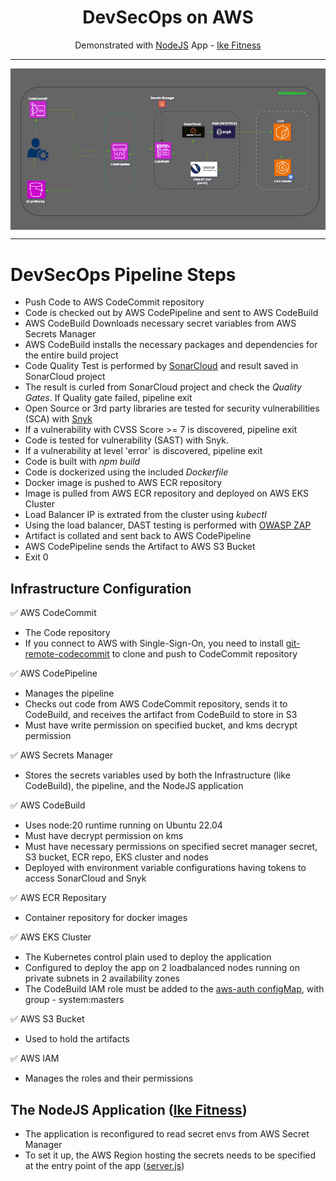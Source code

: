<h1 align="center">DevSecOps on AWS</h1>

<p align="center">Demonstrated with <a href="https://nodejs.org">NodeJS</a> App - <a href="https://ike-fitness.onrender.com">Ike Fitness</a></p>

---

<div align="center" style="display: flex; flex-direction: column; justify-content: center; align-items: center;">
  <img src="ike-aws-architecture.gif" alt="Ike Fitness" width="800"/>
</div>

---

# DevSecOps Pipeline Steps

- Push Code to AWS CodeCommit repository
- Code is checked out by AWS CodePipeline and sent to AWS CodeBuild
- AWS CodeBuild Downloads necessary secret variables from AWS Secrets Manager
- AWS CodeBuild installs the necessary packages and dependencies for the entire build project
- Code Quality Test is performed by [SonarCloud](https://www.sonarsource.com/products/sonarcloud/) and result saved in SonarCloud project
- The result is curled from SonarCloud project and check the _Quality Gates_. If Quality gate failed, pipeline exit
- Open Source or 3rd party libraries are tested for security vulnerabilities (SCA) with [Snyk](https://snyk.io/)
- If a vulnerability with CVSS Score >= 7 is discovered, pipeline exit
- Code is tested for vulnerability (SAST) with Snyk.
- If a vulnerability at level 'error' is discovered, pipeline exit
- Code is built with _npm build_
- Code is dockerized using the included _Dockerfile_
- Docker image is pushed to AWS ECR repository
- Image is pulled from AWS ECR repository and deployed on AWS EKS Cluster
- Load Balancer IP is extrated from the cluster using _kubectl_
- Using the load balancer, DAST testing is performed with [OWASP ZAP](https://www.zaproxy.org/)
- Artifact is collated and sent back to AWS CodePipeline
- AWS CodePipeline sends the Artifact to AWS S3 Bucket
- Exit 0

## Infrastructure Configuration

✅ AWS CodeCommit

- The Code repository
- If you connect to AWS with Single-Sign-On, you need to install [git-remote-codecommit](https://docs.aws.amazon.com/codecommit/latest/userguide/setting-up-git-remote-codecommit.html) to clone and push to CodeCommit repository

✅ AWS CodePipeline

- Manages the pipeline
- Checks out code from AWS CodeCommit repository, sends it to CodeBuild, and receives the artifact from CodeBuild to store in S3
- Must have write permission on specified bucket, and kms decrypt permission

✅ AWS Secrets Manager

- Stores the secrets variables used by both the Infrastructure (like CodeBuild), the pipeline, and the NodeJS application

✅ AWS CodeBuild

- Uses node:20 runtime running on Ubuntu 22.04
- Must have decrypt permission on kms
- Must have necessary permissions on specified secret manager secret, S3 bucket, ECR repo, EKS cluster and nodes
- Deployed with environment variable configurations having tokens to access SonarCloud and Snyk

✅ AWS ECR Repositary

- Container repository for docker images

✅ AWS EKS Cluster

- The Kubernetes control plain used to deploy the application
- Configured to deploy the app on 2 loadbalanced nodes running on private subnets in 2 availability zones
- The CodeBuild IAM role must be added to the [aws-auth configMap](https://docs.aws.amazon.com/eks/latest/userguide/add-user-role.html), with group - system:masters

✅ AWS S3 Bucket

- Used to hold the artifacts

✅ AWS IAM

- Manages the roles and their permissions

## The NodeJS Application ([Ike Fitness](https://ike-fitness.onrender.com))

- The application is reconfigured to read secret envs from AWS Secret Manager
- To set it up, the AWS Region hosting the secrets needs to be specified at the entry point of the app ([server.js](ike-code/server.js))
